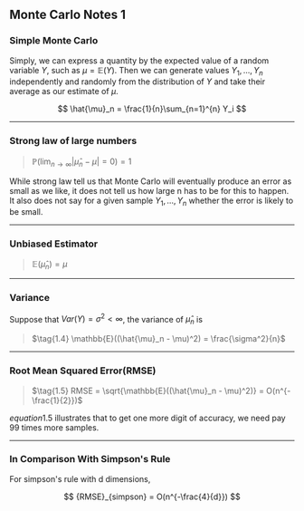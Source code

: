 ## Monte Carlo Notes 1

### Simple Monte Carlo

Simply, we can express a quantity by the expected value of a random variable $Y$, such as $\mu = \mathbb{E}(Y)$. Then we can generate values $Y_1,...,Y_n$ independently and randomly from the distribution of $Y$ and take their average as our estimate of $\mu$.

$$
\hat{\mu}_n = \frac{1}{n}\sum_{n=1}^{n} Y_i 
$$

---

### Strong law of large numbers

> $\tag{1.2} \mathbb{P}(\lim_{n\to\infty} |\hat{\mu}_n-\mu| = 0) = 1$

While strong law tell us that Monte Carlo will eventually produce an error as small as we like, it does not tell us how large n has to be for this to happen. It also does not say for a given sample $Y_1, ..., Y_n$ whether the error is likely to be small.

---

### Unbiased Estimator

> $\tag{1.3} \mathbb{E}(\hat{\mu}_n) = \mu$ 

---

### Variance

Suppose that $Var(Y) = \sigma^2 < \infty$, the variance of $\hat{\mu}_n$ is

> $\tag{1.4} \mathbb{E}((\hat{\mu}_n - \mu)^2) = \frac{\sigma^2}{n}$

---

### Root Mean Squared Error(RMSE)

> $\tag{1.5} RMSE = \sqrt{\mathbb{E}((\hat{\mu}_n - \mu)^2)} = O(n^{-\frac{1}{2}})$

$equation 1.5$ illustrates that to get one more digit of accuracy, we need pay 99 times more samples.

---

### In Comparison With Simpson's Rule

For simpson's rule with d dimensions,

$$
{RMSE}_{simpson} = O(n^{-\frac{4}{d}})
$$
